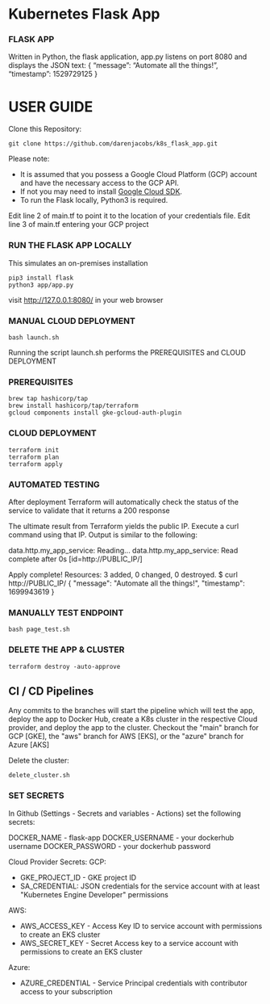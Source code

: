 # Kubernetes Flask App

### FLASK APP
Written in Python, the flask application, app.py listens on port 8080 and displays the JSON text:
{
“message”: “Automate all the things!”,
“timestamp”: 1529729125
}

# USER GUIDE

Clone this Repository:
```console
git clone https://github.com/darenjacobs/k8s_flask_app.git
```

Please note:
* It is assumed that you possess a Google Cloud Platform (GCP) account and have the necessary access to the GCP API.
* If not you may need to install [Google Cloud SDK](https://cloud.google.com/sdk/docs/install).
* To run the Flask locally, Python3 is required.

Edit line 2 of main.tf to point it to the location of your credentials file.
Edit line 3 of main.tf entering your GCP project

### RUN THE FLASK APP LOCALLY
This simulates an on-premises installation
```console
pip3 install flask
python3 app/app.py
```
visit http://127.0.0.1:8080/ in your web browser


### MANUAL CLOUD DEPLOYMENT
```console
bash launch.sh
```

Running the script launch.sh performs the PREREQUISITES and CLOUD DEPLOYMENT

### PREREQUISITES
```console
brew tap hashicorp/tap
brew install hashicorp/tap/terraform
gcloud components install gke-gcloud-auth-plugin
```

### CLOUD DEPLOYMENT

```console
terraform init
terraform plan
terraform apply
```

### AUTOMATED TESTING
After deployment Terraform will automatically check the status of the service to validate that it returns a 200 response

The ultimate result from Terraform yields the public IP. Execute a curl command using that IP.  Output is similar to the following:

data.http.my_app_service: Reading...
data.http.my_app_service: Read complete after 0s [id=http://PUBLIC_IP/]

Apply complete! Resources: 3 added, 0 changed, 0 destroyed.
$ curl http://PUBLIC_IP/
{
  "message": "Automate all the things!",
  "timestamp": 1699943619
}

### MANUALLY TEST ENDPOINT
```console
bash page_test.sh
```

### DELETE THE APP & CLUSTER
```console
terraform destroy -auto-approve
```


## CI / CD Pipelines

Any commits to the branches will start the pipeline which will test the app, deploy the app to Docker Hub, create a K8s cluster in the respective Cloud provider, and deploy the app to the cluster.
Checkout the "main" branch for GCP [GKE], the "aws" branch for AWS [EKS], or the "azure" branch for Azure [AKS]

Delete the cluster:
```console
delete_cluster.sh
```

### SET SECRETS
In Github (Settings - Secrets and variables - Actions) set the following secrets:

DOCKER_NAME - flask-app
DOCKER_USERNAME - your dockerhub username
DOCKER_PASSWORD - your dockerhub password

Cloud Provider Secrets:
GCP:
 - GKE_PROJECT_ID - GKE project ID
 - SA_CREDENTIAL: JSON credentials for the service account with at least "Kubernetes Engine Developer" permissions

AWS:
 - AWS_ACCESS_KEY - Access Key ID to service account with permissions to create an EKS cluster
 - AWS_SECRET_KEY - Secret Access key to a service account with permissions to create an EKS  cluster

Azure:
 - AZURE_CREDENTIAL - Service Principal credentials with contributor access to your subscription
